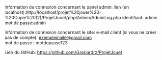 Information de connexion concernant le panel admin:
lien (en localhost):http://localhost/projet%20jouer%20-%20Copie%20(2)/ProjetJouet/php/Admin/AdminLog.php
identifiant: admin
mot de passe:admin

Information de connexion concernant le site:
e-mail client (si vous ne créer pas de compte): exemplemaile@gmail.com  
mot de passe : motdepasse123

Lien du GitHub:
https://github.com/Gaspardrz/ProjetJouet
